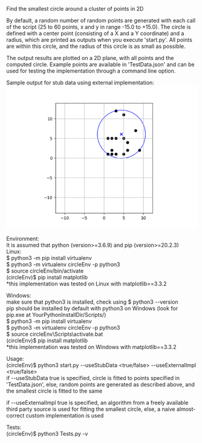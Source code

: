 Find the smallest circle around a cluster of points in 2D

By default, a random number of random points are generated with each call of the script (25 to 60 points, x and y in range -15.0 to +15.0). The circle is defined with a center point (consisting of a X and a Y coordinate) and a radius, which are printed as outputs when you execute 'start.py'. All points are within this circle, and the radius of this circle is as small as possible.

The output results are plotted on a 2D plane, with all points and the computed circle. Example points are available in 'TestData.json' and can be used for testing the implementation through a command line option.


Sample output for stub data using external implementation: <br>
![Sample output for stub data using external implementation](sampleOutput.jpg)


Environment: <br>
It is assumed that python (version>=3.6.9) and pip (version>=20.2.3) <br>
Linux: <br>
$ python3 -m pip install virtualenv <br>
$ python3 -m virtualenv circleEnv -p python3 <br>
$ source circleEnv/bin/activate <br>
(circleEnv)$ pip install matplotlib <br>
*this implementation was tested on Linux with matplotlib==3.3.2 <br>

Windows: <br>
make sure that python3 is installed, check using $ python3 --version <br>
pip should be installed by default with python3 on Windows (look for pip.exe at YourPythonInstallDir/Scripts/) <br>
$ python3 -m pip install virtualenv <br>
$ python3 -m virtualenv circleEnv -p python3 <br>
$ source circleEnv\Scripts\activate.bat <br>
(circleEnv)$ pip install matplotlib <br>
*this implementation was tested on Windows with matplotlib==3.3.2 <br>

Usage: <br>
(circleEnv)$ python3 start.py --useStubData <true/false> --useExternalImpl <true/false> <br>
if --useStubData true is specified, circle is fitted to points specified in 'TestData.json', else, random points are generated as described above, and the smallest circle is fitted to the same <br>

if --useExternalImpl true is specified, an algorithm from a freely available third party source is used for fitting the smallest circle, else, a naive almost-correct custom implementation is used<br>

Tests: <br>
(circleEnv)$ python3 Tests.py -v <br>
